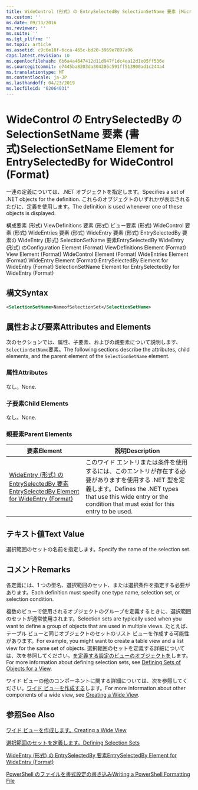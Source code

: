 ```yaml
---
title: WideControl (形式) の EntrySelectedBy SelectionSetName 要素 |Microsoft Docs
ms.custom: ''
ms.date: 09/13/2016
ms.reviewer: ''
ms.suite: ''
ms.tgt_pltfrm: ''
ms.topic: article
ms.assetid: c9c6e18f-6cca-465c-bd20-3969e7897a96
caps.latest.revision: 10
ms.openlocfilehash: 6b6a4a4647412d11d947f1dc4ea12d1e05ff536e
ms.sourcegitcommit: e7445ba8203da304286c591ff513900ad1c244a4
ms.translationtype: MT
ms.contentlocale: ja-JP
ms.lasthandoff: 04/23/2019
ms.locfileid: "62064031"
---
```

# <a name="selectionsetname-element-for-entryselectedby-for-widecontrol-format"></a><span data-ttu-id="78faf-102">WideControl の EntrySelectedBy の SelectionSetName 要素 (書式)</span><span class="sxs-lookup"><span data-stu-id="78faf-102">SelectionSetName Element for EntrySelectedBy for WideControl (Format)</span></span>

<span data-ttu-id="78faf-103">一連の定義については、.NET オブジェクトを指定します。</span><span class="sxs-lookup"><span data-stu-id="78faf-103">Specifies a set of .NET objects for the definition.</span></span> <span data-ttu-id="78faf-104">これらのオブジェクトのいずれかが表示されるたびに、定義を使用します。</span><span class="sxs-lookup"><span data-stu-id="78faf-104">The definition is used whenever one of these objects is displayed.</span></span>

<span data-ttu-id="78faf-105">構成要素 (形式) ViewDefinitions 要素 (形式) ビュー要素 (形式) WideControl 要素 (形式) WideEntries 要素 (形式) WideEntry 要素 (形式) EntrySelectedBy 要素の WideEntry (形式) SelectionSetName 要素EntrySelectedBy WideEntry (形式) の</span><span class="sxs-lookup"><span data-stu-id="78faf-105">Configuration Element (Format) ViewDefinitions Element (Format) View Element (Format) WideControl Element (Format) WideEntries Element (Format) WideEntry Element (Format) EntrySelectedBy Element for WideEntry (Format) SelectionSetName Element for EntrySelectedBy for WideEntry (Format)</span></span>

## <a name="syntax"></a><span data-ttu-id="78faf-106">構文</span><span class="sxs-lookup"><span data-stu-id="78faf-106">Syntax</span></span>

```xml
<SelectionSetName>NameofSelectionSet</SelectionSetName>

```

## <a name="attributes-and-elements"></a><span data-ttu-id="78faf-107">属性および要素</span><span class="sxs-lookup"><span data-stu-id="78faf-107">Attributes and Elements</span></span>

<span data-ttu-id="78faf-108">次のセクションでは、属性、子要素、およびの親要素について説明します、`SelectionSetName`要素。</span><span class="sxs-lookup"><span data-stu-id="78faf-108">The following sections describe the attributes, child elements, and the parent element of the `SelectionSetName` element.</span></span>

### <a name="attributes"></a><span data-ttu-id="78faf-109">属性</span><span class="sxs-lookup"><span data-stu-id="78faf-109">Attributes</span></span>

<span data-ttu-id="78faf-110">なし。</span><span class="sxs-lookup"><span data-stu-id="78faf-110">None.</span></span>

### <a name="child-elements"></a><span data-ttu-id="78faf-111">子要素</span><span class="sxs-lookup"><span data-stu-id="78faf-111">Child Elements</span></span>

<span data-ttu-id="78faf-112">なし。</span><span class="sxs-lookup"><span data-stu-id="78faf-112">None.</span></span>

### <a name="parent-elements"></a><span data-ttu-id="78faf-113">親要素</span><span class="sxs-lookup"><span data-stu-id="78faf-113">Parent Elements</span></span>

|<span data-ttu-id="78faf-114">要素</span><span class="sxs-lookup"><span data-stu-id="78faf-114">Element</span></span>|<span data-ttu-id="78faf-115">説明</span><span class="sxs-lookup"><span data-stu-id="78faf-115">Description</span></span>|
|-------------|-----------------|
|[<span data-ttu-id="78faf-116">WideEntry (形式) の EntrySelectedBy 要素</span><span class="sxs-lookup"><span data-stu-id="78faf-116">EntrySelectedBy Element for WideEntry (Format)</span></span>](./entryselectedby-element-for-wideentry-format.md)|<span data-ttu-id="78faf-117">このワイド エントリまたは条件を使用するには、このエントリが存在する必要がありますを使用する .NET 型を定義します。</span><span class="sxs-lookup"><span data-stu-id="78faf-117">Defines the .NET types that use this wide entry or the condition that must exist for this entry to be used.</span></span>|

## <a name="text-value"></a><span data-ttu-id="78faf-118">テキスト値</span><span class="sxs-lookup"><span data-stu-id="78faf-118">Text Value</span></span>

<span data-ttu-id="78faf-119">選択範囲のセットの名前を指定します。</span><span class="sxs-lookup"><span data-stu-id="78faf-119">Specify the name of the selection set.</span></span>

## <a name="remarks"></a><span data-ttu-id="78faf-120">コメント</span><span class="sxs-lookup"><span data-stu-id="78faf-120">Remarks</span></span>

<span data-ttu-id="78faf-121">各定義には、1 つの型名、選択範囲のセット、または選択条件を指定する必要があります。</span><span class="sxs-lookup"><span data-stu-id="78faf-121">Each definition must specify one type name, selection set, or selection condition.</span></span>

<span data-ttu-id="78faf-122">複数のビューで使用されるオブジェクトのグループを定義するときに、選択範囲のセットが通常使用されます。</span><span class="sxs-lookup"><span data-stu-id="78faf-122">Selection sets are typically used when you want to define a group of objects that are used in multiple views.</span></span> <span data-ttu-id="78faf-123">たとえば、テーブル ビューと同じオブジェクトのセットのリスト ビューを作成する可能性があります。</span><span class="sxs-lookup"><span data-stu-id="78faf-123">For example, you might want to create a table view and a list view for the same set of objects.</span></span> <span data-ttu-id="78faf-124">選択範囲のセットを定義する詳細については、次を参照してください。[を定義する設定のビューのオブジェクトを](./defining-selection-sets.md)します。</span><span class="sxs-lookup"><span data-stu-id="78faf-124">For more information about defining selection sets, see [Defining Sets of Objects for a View](./defining-selection-sets.md).</span></span>

<span data-ttu-id="78faf-125">ワイド ビューの他のコンポーネントに関する詳細については、次を参照してください。[ワイド ビューを作成する](./creating-a-wide-view.md)します。</span><span class="sxs-lookup"><span data-stu-id="78faf-125">For more information about other components of a wide view, see [Creating a Wide View](./creating-a-wide-view.md).</span></span>

## <a name="see-also"></a><span data-ttu-id="78faf-126">参照</span><span class="sxs-lookup"><span data-stu-id="78faf-126">See Also</span></span>

[<span data-ttu-id="78faf-127">ワイド ビューを作成します。</span><span class="sxs-lookup"><span data-stu-id="78faf-127">Creating a Wide View</span></span>](./creating-a-wide-view.md)

[<span data-ttu-id="78faf-128">選択範囲のセットを定義します。</span><span class="sxs-lookup"><span data-stu-id="78faf-128">Defining Selection Sets</span></span>](./defining-selection-sets.md)

[<span data-ttu-id="78faf-129">WideEntry (形式) の EntrySelectedBy 要素</span><span class="sxs-lookup"><span data-stu-id="78faf-129">EntrySelectedBy Element for WideEntry (Format)</span></span>](./entryselectedby-element-for-wideentry-format.md)

[<span data-ttu-id="78faf-130">PowerShell のファイルを書式設定の書き込み</span><span class="sxs-lookup"><span data-stu-id="78faf-130">Writing a PowerShell Formatting File</span></span>](./writing-a-powershell-formatting-file.md)

